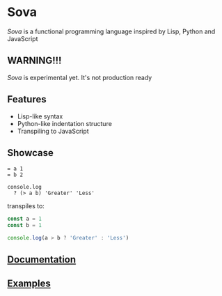 # Sova

<i>Sova</i> is a functional programming language inspired by Lisp, Python and JavaScript

## WARNING!!!
_Sova_ is experimental yet. It's not production ready

## Features
- Lisp-like syntax
- Python-like indentation structure
- Transpiling to JavaScript

## Showcase
```
= a 1
= b 2
 
console.log
  ? (> a b) 'Greater' 'Less'
```
transpiles to:
```javascript
const a = 1
const b = 1

console.log(a > b ? 'Greater' : 'Less')
```

## [Documentation](https://github.com/sergeyshpadyrev/sova/wiki)

## [Examples](https://github.com/sergeyshpadyrev/sova/tree/master/example)
